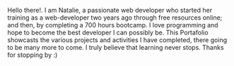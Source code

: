 
Hello there!. I am Natalie, a passionate web developer who started her training as a web-developer two years ago through free resources online; and then, 
by completing a 700 hours bootcamp. I love programming and hope to become the best developer I can possibly be.
This Portafolio showcasts the various projects and activities I have completed, there going to be many more to come. 
I truly believe that learning never stops. Thanks for stopping by :)
